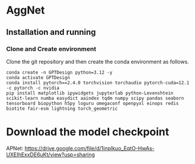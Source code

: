# AggNet

## Installation and running

### Clone and Create environment

Clone the git repository and then create the conda environment as follows.

```commandline
conda create -n GPTDesign python=3.12 -y
conda activate GPTDesign
conda install pytorch==2.4.0 torchvision torchaudio pytorch-cuda=12.1 -c pytorch -c nvidia
pip install matplotlib ipywidgets jupyterlab python-Levenshtein scikit-learn numba easydict aaindex tqdm numpy scipy pandas seaborn tensorboard biopython h5py loguru omegaconf openpyxl einops redis biotite fair-esm lightning torch_geometric 
```

# Download the model checkpoint
APNet: https://drive.google.com/file/d/1inplkuo_EqtO-HwAs-UXEIhExxDE6uKt/view?usp=sharing